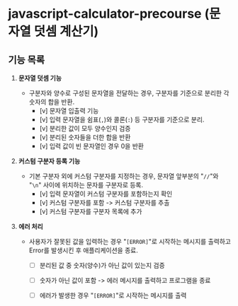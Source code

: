 # javascript-calculator-precourse (문자열 덧셈 계산기)

## 기능 목록
1. **문자열 덧셈 기능**
    - 구분자와 양수로 구성된 문자열을 전달하는 경우, 구분자를 기준으로 분리한 각 숫자의 합을 반환.
        - [v] 문자열 입출력 기능
        - [v] 입력 문자열을 쉼표(`,`)와 콜론(`:`) 등 구분자를 기준으로 분리.
        - [v] 분리한 값이 모두 양수인지 검증
        - [v] 분리된 숫자들을 더한 합을 반환
        - [v] 입력 값이 빈 문자열인 경우 0을 반환

2. **커스텀 구분자 등록 기능**
    - 기본 구분자 외에 커스텀 구분자를 지정하는 경우, 문자열 앞부분의 "`//`"와 "`\n`" 사이에 위치하는 문자를 구분자로 등록.
        - [v] 입력 문자열이 커스텀 구분자를 포함하는지 확인
        - [v] 커스텀 구분자를 포함 -> 커스텀 구분자를 추출
        - [v] 커스텀 구분자를 구분자 목록에 추가

3. **에러 처리**
    - 사용자가 잘못된 값을 입력하는 경우 "`[ERROR]`"로 시작하는 메시지를 출력하고 Error를 발생시킨 후 애플리케이션을 종료.
        - [ ] 분리된 값 중 숫자(양수)가 아닌 값이 있는지 검증
        - [ ] 숫자가 아닌 값이 포함 -> 에러 메시지를 출력하고 프로그램을 종료
        - [ ] 에러가 발생한 경우 "`[ERROR]`"로 시작하는 메시지를 출력

